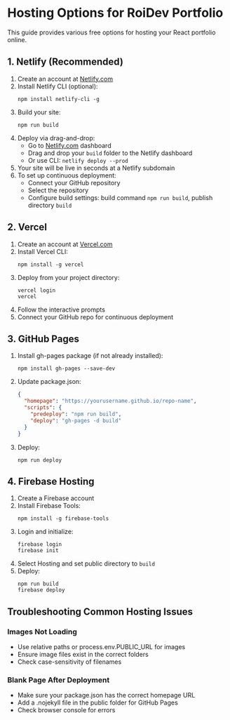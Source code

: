 # Hosting Options for RoiDev Portfolio

This guide provides various free options for hosting your React portfolio online.

## 1. Netlify (Recommended)

1. Create an account at [Netlify.com](https://netlify.com)
2. Install Netlify CLI (optional):
   ```
   npm install netlify-cli -g
   ```
3. Build your site:
   ```
   npm run build
   ```
4. Deploy via drag-and-drop:
   - Go to [Netlify.com](https://netlify.com) dashboard
   - Drag and drop your `build` folder to the Netlify dashboard
   - Or use CLI: `netlify deploy --prod`
5. Your site will be live in seconds at a Netlify subdomain
6. To set up continuous deployment:
   - Connect your GitHub repository
   - Select the repository
   - Configure build settings: build command `npm run build`, publish directory `build`

## 2. Vercel

1. Create an account at [Vercel.com](https://vercel.com)
2. Install Vercel CLI:
   ```
   npm install -g vercel
   ```
3. Deploy from your project directory:
   ```
   vercel login
   vercel
   ```
4. Follow the interactive prompts
5. Connect your GitHub repo for continuous deployment

## 3. GitHub Pages

1. Install gh-pages package (if not already installed):
   ```
   npm install gh-pages --save-dev
   ```
2. Update package.json:
   ```json
   {
     "homepage": "https://yourusername.github.io/repo-name",
     "scripts": {
       "predeploy": "npm run build",
       "deploy": "gh-pages -d build"
     }
   }
   ```
3. Deploy:
   ```
   npm run deploy
   ```

## 4. Firebase Hosting

1. Create a Firebase account
2. Install Firebase Tools:
   ```
   npm install -g firebase-tools
   ```
3. Login and initialize:
   ```
   firebase login
   firebase init
   ```
4. Select Hosting and set public directory to `build`
5. Deploy:
   ```
   npm run build
   firebase deploy
   ```

## Troubleshooting Common Hosting Issues

### Images Not Loading
- Use relative paths or process.env.PUBLIC_URL for images
- Ensure image files exist in the correct folders
- Check case-sensitivity of filenames

### Blank Page After Deployment
- Make sure your package.json has the correct homepage URL
- Add a .nojekyll file in the public folder for GitHub Pages
- Check browser console for errors
